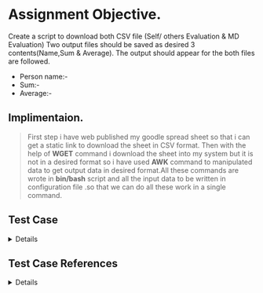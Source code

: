 #  Assignment Objective.

Create a script to download both CSV file (Self/ others Evaluation & MD Evaluation) 
Two output files should be saved as desired 3 contents(Name,Sum & Average).
The output should appear for the both files are followed.
- Person name:-
- Sum:-
- Average:-

## Implimentaion.
>First step i have web published my goodle spread sheet so that i can get a static link to download the sheet in CSV format. Then with the help of **WGET** command i download the sheet into my system but it is not in a desired format so i have used **AWK** command to manipulated data to get output data in desired format.All these commands are wrote in **bin/bash** script and all the input data to be written in configuration file .so that we can do all these work in a single command.  


## Test Case

 <details>
  
 |**SNo.** | **Test Case Description** |**Test Steps** | **Expected Result** | **Actual Result** | **Status** |
|:-----: | :-----: | :------: | :-----: | :-----: | :-----: |
| TEST 1 | Publishing google spreadsheet to get the download link | <ul> Steps To Be Followed <li>Publishd my sheet to the web </li><li>selected embed format as a CSV</li><li>Now Start Publishing and copy the link </li></ul> | Shoud get desired link in CSV format | Got the link successfully | Pass |
| TEST 2 | Declare variable into the config file so that the script can get data from config file and work from any path and system | <ul><li>Declaired config file path into script</li><li> Declaired all variables into config file</li></ul> | Script should run without any error | All variable passed script run successfully | Pass |
| TEST 3 | Dowlnload both file using **wget** command | The command will run two time to download both files.<br/>$WGET -nv "URL" -O "data.csv" | Acknowledgement of file download shoud be displayed | Fle downloaded message display | Pass |
| TEST 4|Script should get the column no. automatically | using CAT,AWK,TR,WC commands to get column no. of required data field.|Script automatically calculate the column number using the column name|Column number for Name and Average it is calculated automatically |pass|
| TEST 4 | Manipulating and save the data as per user requirement | Using **awk** command to manipulate data.& using different options NR ,FS<br/>NR is used to select range to be display and FS is useed to separated comma separated fields| Fileds shoud be seprated by ","<br/> All team member names should be displayed<br/> The Sum value automatic calculated.<br/>average filed should be displayed<br/>All data should also save as per user desired criteria | All data displayed and stored as expected | Pass |
| TEST 5 | Storing and Displaying the data | After manipulating data the data will display using **CAT** command and store in output data into the file using redirectional operator " > "| The output data should displayed and stored | Task done successfully | Pass |
</details>

## Test Case References
<details>
 |
 
 
## Test result<br/>

Test result of script is shown as below.
<details>
<img src="https://github.com/adsingh007/shell-script.md/blob/main/result.png" alt="Test result">
</details>

 
 ## Conclution
 
 I have tested that the script is working and generating output as desired .
 
 
 
 
 
 
 
 
